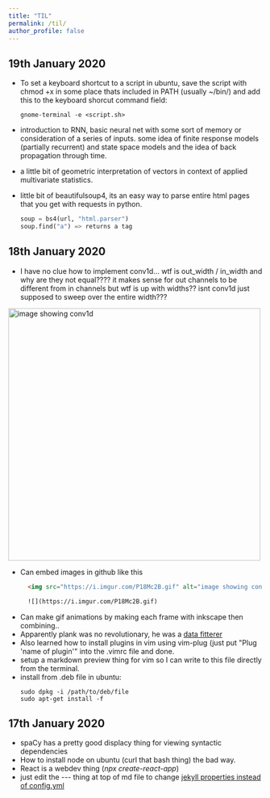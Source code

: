 ```yaml
---
title: "TIL"
permalink: /til/
author_profile: false
---
```

## 19th January 2020
- To set a keyboard shortcut to a script in ubuntu, save the script with chmod +x in some place thats included in PATH (usually ~/bin/) and add this to the keyboard shorcut command field:
	```
	gnome-terminal -e <script.sh>
	```
- introduction to RNN, basic neural net with some sort of memory or consideration of a series of inputs. some idea of finite response models (partially recurrent) and state space models and the idea of back propagation through time.
- a little bit of geometric interpretation of vectors in context of applied multivariate statistics.
- little bit of beautifulsoup4, its an easy way to parse entire html pages that you get with requests in python.

	```python
	soup = bs4(url, "html.parser")
	soup.find("a") => returns a tag
	```

    
## 18th January 2020
- I have no clue how to implement conv1d... wtf is out_width / in_width and why are they not equal???? it makes sense for out channels to be different from in channels but wtf is up with widths?? isnt conv1d just supposed to sweep over the entire width???
<img src="https://i.imgur.com/P18Mc2B.gif" alt="image showing conv1d" width="500" height="500">

- Can embed images in github like this 
  ```html
    <img src="https://i.imgur.com/P18Mc2B.gif" alt="image showing conv1d" width="500" height="500"/>

    ![](https://i.imgur.com/P18Mc2B.gif)
  ```
- Can make gif animations by making each frame with inkscape then combining..
- Apparently plank was no revolutionary, he was a [data fitterer](https://physicsworld.com/a/max-planck-the-reluctant-revolutionary) 
- Also learned how to install plugins in vim using vim-plug (just put "Plug 'name of plugin'" into the .vimrc file and done. 
- setup a markdown preview thing for vim so I can write to this file directly from the terminal.
- install from .deb file in ubuntu:
	```
	sudo dpkg -i /path/to/deb/file
	sudo apt-get install -f
	```

## 17th January 2020
- spaCy has a pretty good displacy thing for viewing syntactic dependencies
- How to install node on ubuntu (curl that bash thing) the bad way.
- React is a webdev thing (_npx create-react-app_)
- just edit the --- thing at top of md file to change [jekyll properties instead of config.yml](https://jekyllrb.com/docs/configuration/front-matter-defaults/)
